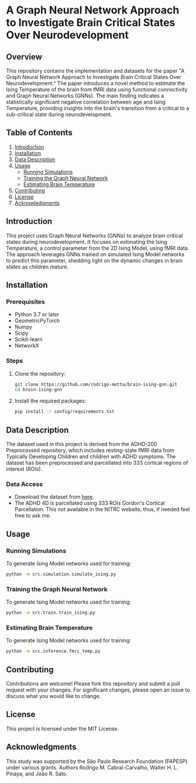 # A Graph Neural Network Approach to Investigate Brain Critical States Over Neurodevelopment

## Overview

This repository contains the implementation and datasets for the paper "A Graph Neural Network Approach to Investigate Brain Critical States Over Neurodevelopment." The paper introduces a novel method to estimate the Ising Temperature of the brain from fMRI data using functional connectivity and Graph Neural Networks (GNNs). The main finding indicates a statistically significant negative correlation between age and Ising Temperature, providing insights into the brain's transition from a critical to a sub-critical state during neurodevelopment.

## Table of Contents

1. [Introduction](#introduction)
2. [Installation](#installation)
3. [Data Description](#data-description)
4. [Usage](#usage)
   - [Running Simulations](#running-simulations)
   - [Training the Graph Neural Network](#training-the-graph-neural-network)
   - [Estimating Brain Temperature](#estimating-brain-temperature)
5. [Contributing](#contributing)
6. [License](#license)
7. [Acknowledgments](#acknowledgments)

## Introduction

This project uses Graph Neural Networks (GNNs) to analyze brain critical states during neurodevelopment. It focuses on estimating the Ising Temperature, a control parameter from the 2D Ising Model, using fMRI data. The approach leverages GNNs trained on simulated Ising Model networks to predict this parameter, shedding light on the dynamic changes in brain states as children mature.

## Installation

### Prerequisites

- Python 3.7 or later
- GeometricPyTorch
- Numpy
- Scipy
- Scikit-learn
- NetworkX

### Steps

1. Clone the repository:
    ```bash
    git clone https://github.com/rodrigo-motta/brain-ising-gnn.git
    cd brain-ising-gnn
    ```

2. Install the required packages:
    ```bash
    pip install -r config/requirements.txt
    ```

## Data Description

The dataset used in this project is derived from the ADHD-200 Preprocessed repository, which includes resting-state fMRI data from Typically Developing Children and children with ADHD symptoms. The dataset has been preprocessed and parcellated into 333 cortical regions of interest (ROIs).

### Data Access

- Download the dataset from [here](http://fcon_1000.projects.nitrc.org/indi/adhd200/).
- The ADHD 4D is parcellated using 333 ROIs Gordon's Cortical Parcellation. This not available in the NITRC website, thus, if needed feel free to ask me.

## Usage

### Running Simulations

To generate Ising Model networks used for training:

```bash
python -m src.simulation.simulate_ising.py
 ```


### Training the Graph Neural Network

To generate Ising Model networks used for training:

```bash
python -m src.train.train_ising.py
```


### Estimating Brain Temperature

To generate Ising Model networks used for training:

```bash
python -m src.inference.fmri_temp.py
```

## Contributing

Contributions are welcome! Please fork this repository and submit a pull request with your changes. For significant changes, please open an issue to discuss what you would like to change.

## License 

This project is licensed under the MIT License.

## Acknowledgments

This study was supported by the São Paulo Research Foundation (FAPESP) under various grants. Authors Rodrigo M. Cabral-Carvalho, Walter H. L. Pinaya, and João R. Sato.
